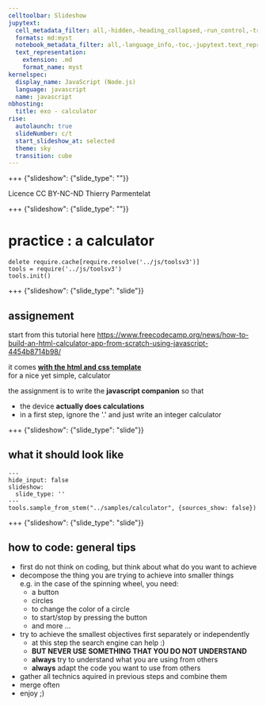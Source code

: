 ```yaml
---
celltoolbar: Slideshow
jupytext:
  cell_metadata_filter: all,-hidden,-heading_collapsed,-run_control,-trusted
  formats: md:myst
  notebook_metadata_filter: all,-language_info,-toc,-jupytext.text_representation.jupytext_version,-jupytext.text_representation.format_version
  text_representation:
    extension: .md
    format_name: myst
kernelspec:
  display_name: JavaScript (Node.js)
  language: javascript
  name: javascript
nbhosting:
  title: exo - calculator
rise:
  autolaunch: true
  slideNumber: c/t
  start_slideshow_at: selected
  theme: sky
  transition: cube
---
```


+++ {"slideshow": {"slide_type": ""}}

<div class="licence">
<span>Licence CC BY-NC-ND</span>
<span>Thierry Parmentelat</span>
</div>

+++ {"slideshow": {"slide_type": ""}}

# practice : a calculator

```{code-cell}
delete require.cache[require.resolve('../js/toolsv3')]
tools = require('../js/toolsv3')
tools.init()
```

+++ {"slideshow": {"slide_type": "slide"}}

## assignement

start from this tutorial here
https://www.freecodecamp.org/news/how-to-build-an-html-calculator-app-from-scratch-using-javascript-4454b8714b98/

it comes [**with the html and css template**](https://codepen.io/zellwk/pen/pLgmGL)  
for a nice yet simple, calculator

the assignment is to write the **javascript companion** so that

* the device **actually does calculations**
* in a first step, ignore the '.' and just write an integer calculator

+++ {"slideshow": {"slide_type": "slide"}}

## what it should look like

```{code-cell}
---
hide_input: false
slideshow:
  slide_type: ''
---
tools.sample_from_stem("../samples/calculator", {sources_show: false})
```

+++ {"slideshow": {"slide_type": "slide"}}

## how to code: general tips

* first do not think on coding, but think about what do you want to achieve
* decompose the thing you are trying to achieve into smaller things  
  e.g. in the case of the spinning wheel, you need:
  * a button
  * circles
  * to change the color of a circle
  * to start/stop by pressing the button
  * and more ...
* try to achieve the smallest objectives first separately or independently
  * at this step the search engine can help :)
  * **BUT NEVER USE SOMETHING THAT YOU DO NOT UNDERSTAND**
  * **always** try to understand what you are using from others
  * **always** adapt the code you want to use from others
* gather all technics aquired in previous steps and combine them
* merge often
* enjoy ;)
